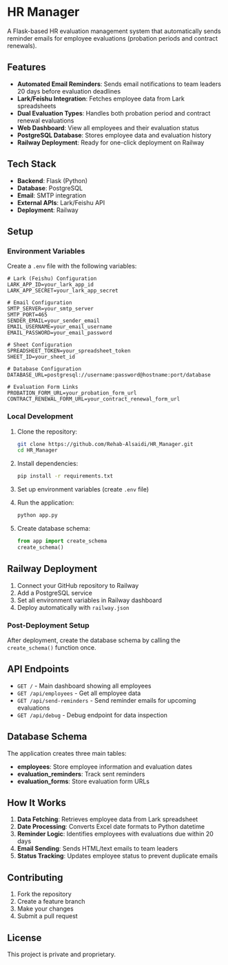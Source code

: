 # HR Manager

A Flask-based HR evaluation management system that automatically sends reminder emails for employee evaluations (probation periods and contract renewals).

## Features

- **Automated Email Reminders**: Sends email notifications to team leaders 20 days before evaluation deadlines
- **Lark/Feishu Integration**: Fetches employee data from Lark spreadsheets
- **Dual Evaluation Types**: Handles both probation period and contract renewal evaluations
- **Web Dashboard**: View all employees and their evaluation status
- **PostgreSQL Database**: Stores employee data and evaluation history
- **Railway Deployment**: Ready for one-click deployment on Railway

## Tech Stack

- **Backend**: Flask (Python)
- **Database**: PostgreSQL
- **Email**: SMTP integration
- **External APIs**: Lark/Feishu API
- **Deployment**: Railway

## Setup

### Environment Variables

Create a `.env` file with the following variables:

```env
# Lark (Feishu) Configuration
LARK_APP_ID=your_lark_app_id
LARK_APP_SECRET=your_lark_app_secret

# Email Configuration
SMTP_SERVER=your_smtp_server
SMTP_PORT=465
SENDER_EMAIL=your_sender_email
EMAIL_USERNAME=your_email_username
EMAIL_PASSWORD=your_email_password

# Sheet Configuration
SPREADSHEET_TOKEN=your_spreadsheet_token
SHEET_ID=your_sheet_id

# Database Configuration
DATABASE_URL=postgresql://username:password@hostname:port/database

# Evaluation Form Links
PROBATION_FORM_URL=your_probation_form_url
CONTRACT_RENEWAL_FORM_URL=your_contract_renewal_form_url
```

### Local Development

1. Clone the repository:
   ```bash
   git clone https://github.com/Rehab-Alsaidi/HR_Manager.git
   cd HR_Manager
   ```

2. Install dependencies:
   ```bash
   pip install -r requirements.txt
   ```

3. Set up environment variables (create `.env` file)

4. Run the application:
   ```bash
   python app.py
   ```

5. Create database schema:
   ```python
   from app import create_schema
   create_schema()
   ```

## Railway Deployment

1. Connect your GitHub repository to Railway
2. Add a PostgreSQL service
3. Set all environment variables in Railway dashboard
4. Deploy automatically with `railway.json`

### Post-Deployment Setup

After deployment, create the database schema by calling the `create_schema()` function once.

## API Endpoints

- `GET /` - Main dashboard showing all employees
- `GET /api/employees` - Get all employee data
- `GET /api/send-reminders` - Send reminder emails for upcoming evaluations
- `GET /api/debug` - Debug endpoint for data inspection

## Database Schema

The application creates three main tables:

- **employees**: Store employee information and evaluation dates
- **evaluation_reminders**: Track sent reminders
- **evaluation_forms**: Store evaluation form URLs

## How It Works

1. **Data Fetching**: Retrieves employee data from Lark spreadsheet
2. **Date Processing**: Converts Excel date formats to Python datetime
3. **Reminder Logic**: Identifies employees with evaluations due within 20 days
4. **Email Sending**: Sends HTML/text emails to team leaders
5. **Status Tracking**: Updates employee status to prevent duplicate emails

## Contributing

1. Fork the repository
2. Create a feature branch
3. Make your changes
4. Submit a pull request

## License

This project is private and proprietary.